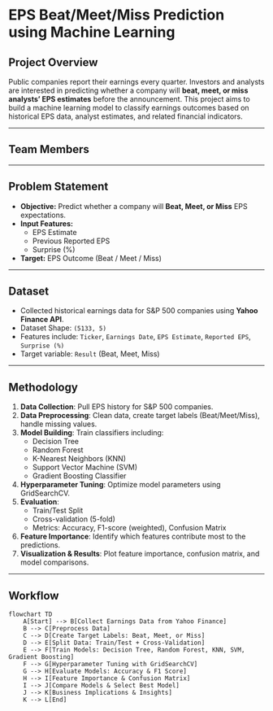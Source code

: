 # EPS Beat/Meet/Miss Prediction using Machine Learning

## Project Overview
Public companies report their earnings every quarter. Investors and analysts are interested in predicting whether a company will **beat, meet, or miss analysts’ EPS estimates** before the announcement. This project aims to build a machine learning model to classify earnings outcomes based on historical EPS data, analyst estimates, and related financial indicators.

---

## Team Members

---

## Problem Statement
- **Objective:** Predict whether a company will **Beat, Meet, or Miss** EPS expectations.
- **Input Features:** 
  - EPS Estimate
  - Previous Reported EPS
  - Surprise (%)  
- **Target:** EPS Outcome (Beat / Meet / Miss)

---

## Dataset
- Collected historical earnings data for S&P 500 companies using **Yahoo Finance API**.
- Dataset Shape: `(5133, 5)`  
- Features include: `Ticker`, `Earnings Date`, `EPS Estimate`, `Reported EPS`, `Surprise (%)`
- Target variable: `Result` (Beat, Meet, Miss)

---

## Methodology
1. **Data Collection**: Pull EPS history for S&P 500 companies.
2. **Data Preprocessing**: Clean data, create target labels (Beat/Meet/Miss), handle missing values.
3. **Model Building**: Train classifiers including:
   - Decision Tree
   - Random Forest
   - K-Nearest Neighbors (KNN)
   - Support Vector Machine (SVM)
   - Gradient Boosting Classifier
4. **Hyperparameter Tuning**: Optimize model parameters using GridSearchCV.
5. **Evaluation**:
   - Train/Test Split
   - Cross-validation (5-fold)
   - Metrics: Accuracy, F1-score (weighted), Confusion Matrix
6. **Feature Importance**: Identify which features contribute most to the predictions.
7. **Visualization & Results**: Plot feature importance, confusion matrix, and model comparisons.

---

## Workflow
```mermaid
flowchart TD
    A[Start] --> B[Collect Earnings Data from Yahoo Finance]
    B --> C[Preprocess Data]
    C --> D[Create Target Labels: Beat, Meet, or Miss]
    D --> E[Split Data: Train/Test + Cross-Validation]
    E --> F[Train Models: Decision Tree, Random Forest, KNN, SVM, Gradient Boosting]
    F --> G[Hyperparameter Tuning with GridSearchCV]
    G --> H[Evaluate Models: Accuracy & F1 Score]
    H --> I[Feature Importance & Confusion Matrix]
    I --> J[Compare Models & Select Best Model]
    J --> K[Business Implications & Insights]
    K --> L[End]
